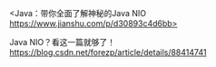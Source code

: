 <Java：带你全面了解神秘的Java NIO https://www.jianshu.com/p/d30893c4d6bb>

Java NIO？看这一篇就够了！<https://blog.csdn.net/forezp/article/details/88414741>

 

